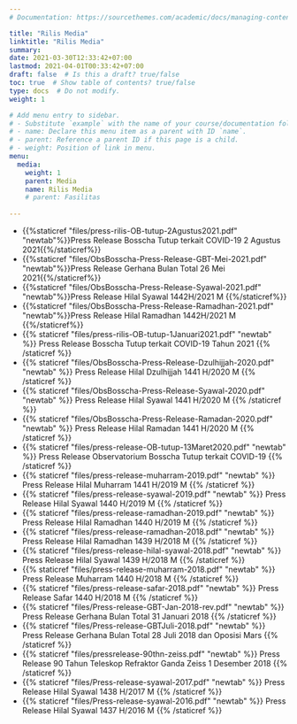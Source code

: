 ```yaml
---
# Documentation: https://sourcethemes.com/academic/docs/managing-content/

title: "Rilis Media"
linktitle: "Rilis Media"
summary:
date: 2021-03-30T12:33:42+07:00
lastmod: 2021-04-01T00:33:42+07:00
draft: false  # Is this a draft? true/false
toc: true  # Show table of contents? true/false
type: docs  # Do not modify.
weight: 1

# Add menu entry to sidebar.
# - Substitute `example` with the name of your course/documentation folder.
# - name: Declare this menu item as a parent with ID `name`.
# - parent: Reference a parent ID if this page is a child.
# - weight: Position of link in menu.
menu:
  media:
    weight: 1
    parent: Media
    name: Rilis Media
    # parent: Fasilitas
    
---
```

* {{%staticref "files/press-rilis-OB-tutup-2Agustus2021.pdf" "newtab"%}}Press Release Bosscha Tutup terkait COVID-19 2 Agustus 2021{{%/staticref%}}
* {{%staticref "files/ObsBosscha-Press-Release-GBT-Mei-2021.pdf" "newtab"%}}Press Release Gerhana Bulan Total 26 Mei 2021{{%/staticref%}}
* {{%staticref "files/ObsBosscha-Press-Release-Syawal-2021.pdf" "newtab"%}}Press Release Hilal Syawal 1442H/2021 M {{%/staticref%}}
* {{%staticref "files/ObsBosscha-Press-Release-Ramadhan-2021.pdf" "newtab"%}}Press Release Hilal Ramadhan 1442H/2021 M {{%/staticref%}}
* {{% staticref "files/press-rilis-OB-tutup-1Januari2021.pdf" "newtab" %}} Press Release Bosscha Tutup terkait COVID-19 Tahun 2021 {{% /staticref %}}
* {{% staticref "files/ObsBosscha-Press-Release-Dzulhijjah-2020.pdf" "newtab" %}} Press Release Hilal Dzulhijjah 1441 H/2020 M {{% /staticref %}}
* {{% staticref "files/ObsBosscha-Press-Release-Syawal-2020.pdf" "newtab" %}} Press Release Hilal Syawal 1441 H/2020 M {{% /staticref %}}
* {{% staticref "files/ObsBosscha-Press-Release-Ramadan-2020.pdf" "newtab" %}} Press Release Hilal Ramadan 1441 H/2020 M {{% /staticref %}}
* {{% staticref "files/press-release-OB-tutup-13Maret2020.pdf" "newtab" %}} Press Release Observatorium Bosscha Tutup terkait COVID-19 {{% /staticref %}} 
* {{% staticref "files/press-release-muharram-2019.pdf" "newtab" %}} Press Release Hilal Muharram 1441 H/2019 M {{% /staticref %}}
* {{% staticref "files/press-release-syawal-2019.pdf" "newtab" %}} Press Release Hilal Syawal 1440 H/2019 M {{% /staticref %}}
* {{% staticref "files/press-release-ramadhan-2019.pdf" "newtab" %}} Press Release Hilal Ramadhan 1440 H/2019 M {{% /staticref %}}
* {{% staticref "files/press-release-ramadhan-2018.pdf" "newtab" %}} Press Release Hilal Ramadhan 1439 H/2018 M {{% /staticref %}}
* {{% staticref "files/press-release-hilal-syawal-2018.pdf" "newtab" %}} Press Release Hilal Syawal 1439 H/2018 M {{% /staticref %}}
* {{% staticref "files/press-release-muharram-2018.pdf" "newtab" %}} Press Release Muharram 1440 H/2018 M {{% /staticref %}}
* {{% staticref "files/press-release-safar-2018.pdf" "newtab" %}} Press Release Safar 1440 H/2018 M {{% /staticref %}}
* {{% staticref "files/Press-release-GBT-Jan-2018-rev.pdf" "newtab" %}} Press Release Gerhana Bulan Total 31 Januari 2018 {{% /staticref %}}
* {{% staticref "files/Press-release-GBTJuli-2018.pdf" "newtab" %}} Press Release Gerhana Bulan Total 28 Juli 2018 dan Oposisi Mars {{% /staticref %}}
* {{% staticref "files/pressrelease-90thn-zeiss.pdf" "newtab" %}} Press Release 90 Tahun Teleskop Refraktor Ganda Zeiss 1 Desember 2018 {{% /staticref %}}
* {{% staticref "files/Press-release-syawal-2017.pdf" "newtab" %}} Press Release Hilal Syawal 1438 H/2017 M {{% /staticref %}}
* {{% staticref "files/Press-release-syawal-2016.pdf" "newtab" %}} Press Release Hilal Syawal 1437 H/2016 M {{% /staticref %}}


